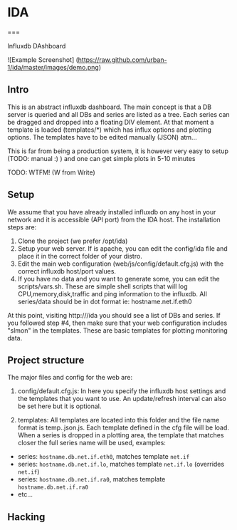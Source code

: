 # IDA
===

Influxdb DAshboard

![Example Screenshot]
(https://raw.github.com/urban-1/ida/master/images/demo.png)

## Intro
 
This is an abstract influxdb dashboard. The main concept is that a DB server is 
queried and all DBs and series are listed as a tree. Each series can be dragged and 
dropped into a floating DIV element. At that moment a template is loaded 
(templates/*) which has influx options and plotting options. The templates have 
to be edited manually (JSON) atm... 

This is far from being a production system, it is however very easy to setup
(TODO: manual :) ) and one can get simple plots in 5-10 minutes

TODO: WTFM! (W from Write)

## Setup

We assume that you have already installed influxdb on any host in your network
and it is accessible (API port) from the IDA host. The installation steps are:

1. Clone the project (we prefer /opt/ida)
2. Setup your web server. If is apache, you can edit the config/ida file and
place it in the correct folder of your distro.
3. Edit the main web configuration (web/js/config/default.cfg.js) with the correct
influxdb host/port values.
4. If you have no data and you want to generate some, you can edit the scripts/vars.sh.
These are simple shell scripts that will log CPU,memory,disk,traffic and ping 
information to the influxdb. All series/data should be in dot format ie: 
hostname.net.if.eth0

At this point, visiting http://<youHost>/ida you should see a list of DBs and 
series. If you followed step #4, then make sure that your web configuration 
includes "slmon" in the templates. These are basic templates for plotting monitoring
data.

## Project structure

The major files and config for the web are:

1. config/default.cfg.js: In here you specify the influxdb host settings and the 
templates that you want to use. An update/refresh interval can also be set here
but it is optional.

2. templates: All templates are located into this folder and the file name format is
temp.<name>.json.js. Each template defined in the cfg file will be load. When a series
is dropped in a plotting area, the template that matches closer the full series name 
will be used, examples:
 - series: `hostname.db.net.if.eth0`, matches template `net.if`
 - series: `hostname.db.net.if.lo`, matches template `net.if.lo` (overrides `net.if`)
 - series: `hostname.db.net.if.ra0`, matches template `hostname.db.net.if.ra0`
 - etc...


## Hacking
